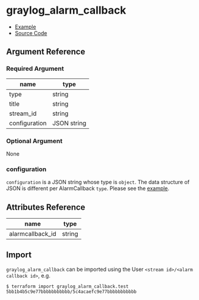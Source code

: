 # graylog_alarm_callback

* [Example](../../examples/v0.12/alarm_callback.tf)
* [Source Code](../../graylog/resource/stream/alarmcallback/resource.go)

## Argument Reference

### Required Argument

name | type
--- | ---
type | string
title | string
stream_id | string
configuration | JSON string

### Optional Argument

None

### configuration

`configuration` is a JSON string whose type is `object`.
The data structure of JSON is different per AlarmCallback `type`.
Please see the [example](../../examples/v0.12/alarm_callback.tf).

## Attributes Reference

name | type
--- | ---
alarmcallback_id | string

## Import

`graylog_alarm_callback` can be imported using the User `<stream id>/<alarm callback id>`, e.g.

```console
$ terraform import graylog_alarm_callback.test 5bb1b4b5c9e77bbbbbbbbbbb/5c4acaefc9e77bbbbbbbbbbb
```
